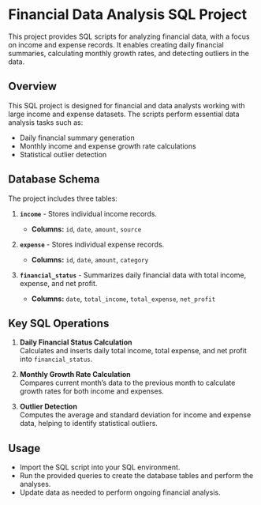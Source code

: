 # Financial Data Analysis SQL Project

This project provides SQL scripts for analyzing financial data, with a focus on income and expense records. It enables creating daily financial summaries, calculating monthly growth rates, and detecting outliers in the data.

## Overview

This SQL project is designed for financial and data analysts working with large income and expense datasets. The scripts perform essential data analysis tasks such as:
- Daily financial summary generation
- Monthly income and expense growth rate calculations
- Statistical outlier detection

## Database Schema

The project includes three tables:

1. **`income`** - Stores individual income records.
   - **Columns:** `id`, `date`, `amount`, `source`

2. **`expense`** - Stores individual expense records.
   - **Columns:** `id`, `date`, `amount`, `category`

3. **`financial_status`** - Summarizes daily financial data with total income, expense, and net profit.
   - **Columns:** `date`, `total_income`, `total_expense`, `net_profit`

## Key SQL Operations

1. **Daily Financial Status Calculation**  
   Calculates and inserts daily total income, total expense, and net profit into `financial_status`.

2. **Monthly Growth Rate Calculation**  
   Compares current month’s data to the previous month to calculate growth rates for both income and expenses.

3. **Outlier Detection**  
   Computes the average and standard deviation for income and expense data, helping to identify statistical outliers.

## Usage

- Import the SQL script into your SQL environment.
- Run the provided queries to create the database tables and perform the analyses.
- Update data as needed to perform ongoing financial analysis.

